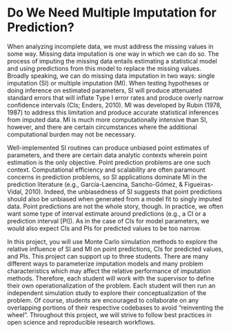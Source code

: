 # Do We Need Multiple Imputation for Prediction?

When analyzing incomplete data, we must address the missing values in some
way. Missing data imputation is one way in which we can do so. The process of
imputing the missing data entails estimating a statistical model and using
predictions from this model to replace the missing values. Broadly speaking, we
can do missing data imputation in two ways: single imputation (SI) or multiple
imputation (MI). When testing hypotheses or doing inference on estimated
parameters, SI will produce attenuated standard errors that will inflate Type I
error rates and produce overly narrow confidence intervals (CIs; Enders,
2010). MI was developed by Rubin (1978, 1987) to address this limitation and
produce accurate statistical inferences from imputed data. MI is much more
computationally intensive than SI, however, and there are certain circumstances
where the additional computational burden may not be necessary.

Well-implemented SI routines can produce unbiased point estimates of parameters,
and there are certain data analytic contexts wherein point estimation is the
only objective. Point prediction problems are one such context. Computational
efficiency and scalability are often paramount concerns in prediction problems,
so SI applications dominate MI in the prediction literature (e.g.,
García-Laencina, Sancho-Gómez, & Figueiras-Vidal, 2010). Indeed, the
unbiasedness of SI suggests that point predictions should also be unbiased when
generated from a model fit to singly imputed data. Point predictions are not the
whole story, though. In practice, we often want some type of interval estimate
around predictions (e.g., a CI or a prediction interval [PI]). As in the case of
CIs for model parameters, we would also expect CIs and PIs for predicted values
to be too narrow.  

In this project, you will use Monte Carlo simulation methods to explore the
relative influence of SI and MI on point predictions, CIs for predicted values,
and PIs. This project can support up to three students. There are many different
ways to parameterize imputation models and many problem characteristics which
may affect the relative performance of imputation methods. Therefore, each
student will work with the supervisor to define their own operationalization of
the problem. Each student will then run an independent simulation study to
explore their conceptualization of the problem. Of course, students are
encouraged to collaborate on any overlapping portions of their respective
codebases to avoid “reinventing the wheel”. Throughout this project, we will
strive to follow best practices in open science and reproducible research
workflows.
